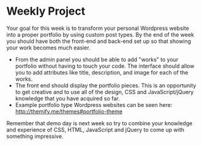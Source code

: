# Weekly Project

Your goal for this week is to transform your personal Wordpress website into a proper portfolio by using custom post types. By the end of the week you should have both the front-end and back-end set up so that showing your work becomes much easier.

* From the admin panel you should be able to add "works" to your portfolio without having to touch your code. The interface should allow you to add attributes like title, description, and image for each of the works.
* The front end should display the portfolio pieces. This is an opportunity to get creative and to use all of the design, CSS and JavaScript/jQuery knowledge that you have acquired so far.
* Example portfolio type Wordpress websites can be seen here: http://themify.me/themes#portfolio-theme

Remember that demo day is next week so try to combine your knowledge and experience of CSS, HTML, JavaScript and jQuery to come up with something impressive.